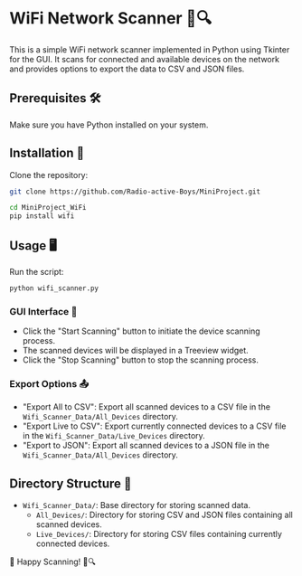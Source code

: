 # WiFi Network Scanner 📡🔍

This is a simple WiFi network scanner implemented in Python using Tkinter for the GUI. It scans for connected and available devices on the network and provides options to export the data to CSV and JSON files.

## Prerequisites 🛠️

Make sure you have Python installed on your system.

## Installation 🚀

Clone the repository:

```bash
git clone https://github.com/Radio-active-Boys/MiniProject.git
```

```bash
cd MiniProject_WiFi
pip install wifi
```

## Usage 🖥️

Run the script:

```bash
python wifi_scanner.py
```

### GUI Interface 📱

- Click the "Start Scanning" button to initiate the device scanning process.
- The scanned devices will be displayed in a Treeview widget.
- Click the "Stop Scanning" button to stop the scanning process.

### Export Options 📤

- "Export All to CSV": Export all scanned devices to a CSV file in the `Wifi_Scanner_Data/All_Devices` directory.
- "Export Live to CSV": Export currently connected devices to a CSV file in the `Wifi_Scanner_Data/Live_Devices` directory.
- "Export to JSON": Export all scanned devices to a JSON file in the `Wifi_Scanner_Data/All_Devices` directory.

## Directory Structure 📂

- `Wifi_Scanner_Data/`: Base directory for storing scanned data.
  - `All_Devices/`: Directory for storing CSV and JSON files containing all scanned devices.
  - `Live_Devices/`: Directory for storing CSV files containing currently connected devices.

🚀 Happy Scanning! 📡🔍
